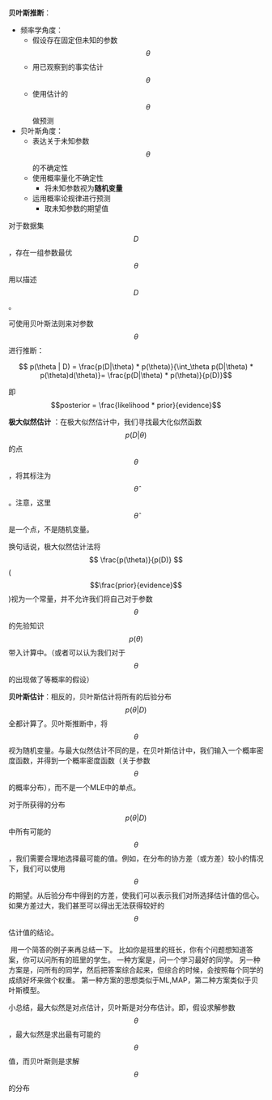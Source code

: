 **贝叶斯推断**：

- 频率学角度：
  - 假设存在固定但未知的参数$$\theta$$
  - 用已观察到的事实估计$$\theta$$
  - 使用估计的$$\theta$$做预测
- 贝叶斯角度：
  - 表达关于未知参数$$\theta$$的不确定性
  - 使用概率量化不确定性
    - 将未知参数视为**随机变量**
  - 运用概率论规律进行预测
    - 取未知参数的期望值





对于数据集$$D$$，存在一组参数最优$$\theta$$用以描述$$D$$。

可使用贝叶斯法则来对参数$$\theta$$进行推断：

$$ p(\theta | D) = \frac{p(D|\theta) * p(\theta)}{\int_\theta p(D|\theta) * p(\theta)d(\theta)}= \frac{p(D|\theta) * p(\theta)}{p(D)}$$

即 $$posterior = \frac{likelihood * prior}{evidence}$$



**极大似然估计** ：在极大似然估计中，我们寻找最大化似然函数
$$p(D|\theta)$$的点$$\theta$$，将其标注为$$\hat{\theta}$$。注意，这里$$\hat{\theta}$$是一个点，不是随机变量。


换句话说，极大似然估计法将$$ \frac{p(\theta)}{p(D)}​ $$ ($$\frac{prior}{evidence}​$$)视为一个常量，并不允许我们将自己对于参数$$\theta​$$的先验知识$$p(\theta)​$$带入计算中。（或者可以认为我们对于$$\theta​$$的出现做了等概率的假设）

**贝叶斯估计**：相反的，贝叶斯估计将所有的后验分布
$$p(\theta|D) $$全都计算了。贝叶斯推断中，将$$\theta$$视为随机变量。与最大似然估计不同的是，在贝叶斯估计中，我们输入一个概率密度函数，并得到一个概率密度函数（关于参数$$\theta$$的概率分布），而不是一个MLE中的单点。

对于所获得的分布
$$p(\theta|D)$$中所有可能的$$\theta$$，我们需要合理地选择最可能的值。例如，在分布的协方差（或方差）较小的情况下，我们可以使用$$\theta$$的期望。从后验分布中得到的方差，使我们可以表示我们对所选择估计值的信心。如果方差过大，我们甚至可以得出无法获得较好的$$\theta$$估计值的结论。



 用一个简答的例子来再总结一下。 比如你是班里的班长，你有个问题想知道答案，你可以问所有的班里的学生。 一种方案是，问一个学习最好的同学。 另一种方案是，问所有的同学，然后把答案综合起来，但综合的时候，会按照每个同学的成绩好坏来做个权重。 第一种方案的思想类似于ML,MAP，第二种方案类似于贝叶斯模型。





小总结，最大似然是对点估计，贝叶斯是对分布估计。即，假设求解参数$$\theta$$，最大似然是求出最有可能的$$\theta$$值，而贝叶斯则是求解$$\theta$$的分布
